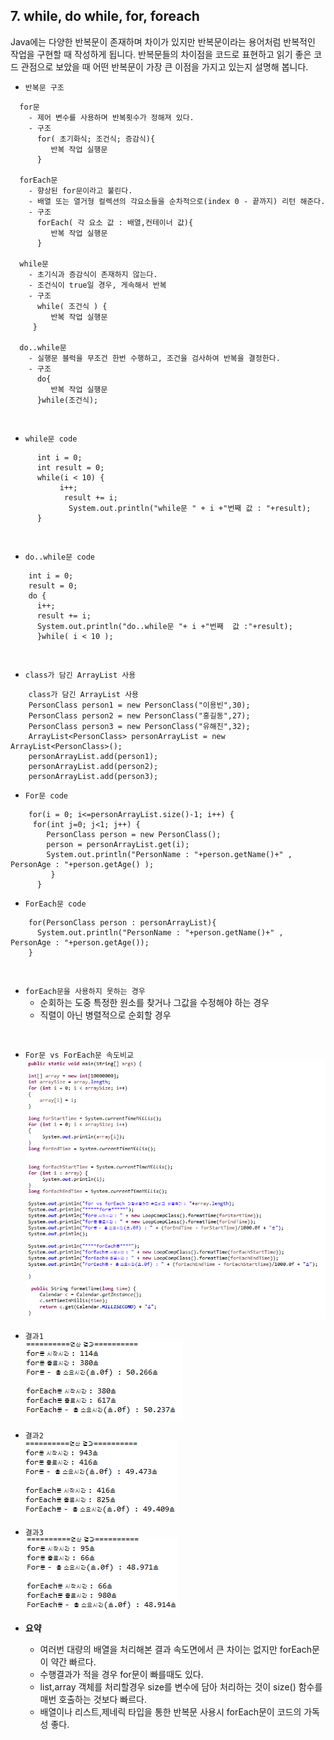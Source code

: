 ## 7. while, do while, for, foreach
  Java에는 다양한 반복문이 존재하며 차이가 있지만 반복문이라는 용어처럼 반복적인 작업을 구현할 때 작성하게 됩니다.
  반복문들의 차이점을 코드로 표현하고 읽기 좋은 코드 관점으로 보았을 때 어떤 반복문이 가장 큰 이점을 가지고 있는지 설명해 봅니다.

  + `반복문 구조`
```
  for문
    - 제어 변수를 사용하며 반복횟수가 정해져 있다.
    - 구조
      for( 초기화식; 조건식; 증감식){
         반복 작업 실행문
      }

  forEach문
    - 향상된 for문이라고 불린다.
    - 배열 또는 열거형 컬렉션의 각요소들을 순차적으로(index 0 - 끝까지) 리턴 해준다.
    - 구조
      forEach( 각 요소 값 : 배열,컨테이너 값){
         반복 작업 실행문
      }

  while문
    - 초기식과 증감식이 존재하지 않는다.
    - 조건식이 true일 경우, 게속해서 반복
    - 구조
      while( 조건식 ) {
         반복 작업 실행문
     }

  do..while문
    - 실행문 블럭을 무조건 한번 수행하고, 조건을 검사하여 반복을 결정한다.
    - 구조
      do{
         반복 작업 실행문
      }while(조건식);

```
<br>

   + `while문 code`
```
      int i = 0;
      int result = 0;
      while(i < 10) {
    	   i++;
    	    result += i;
    	     System.out.println("while문 " + i +"번째 값 : "+result);
      }
```
<br>

  + `do..while문 code`
```
    int i = 0;
    result = 0;
    do {
      i++;
      result += i;
      System.out.println("do..while문 "+ i +"번째  값 :"+result);
      }while( i < 10 );
```
<br>

  + `class가 담긴 ArrayList 사용`
```
    class가 담긴 ArrayList 사용
    PersonClass person1 = new PersonClass("이용빈",30);
    PersonClass person2 = new PersonClass("홍길동",27);
    PersonClass person3 = new PersonClass("유해진",32);
    ArrayList<PersonClass> personArrayList = new ArrayList<PersonClass>();
    personArrayList.add(person1);
    personArrayList.add(person2);
    personArrayList.add(person3);
```
  + `For문 code`
```
    for(i = 0; i<=personArrayList.size()-1; i++) {
  	 for(int j=0; j<1; j++) {
  		PersonClass person = new PersonClass();
  		person = personArrayList.get(i);
  		System.out.println("PersonName : "+person.getName()+" , PersonAge : "+person.getAge() );
      	 }
      }    
```

  + `ForEach문 code`
```
    for(PersonClass person : personArrayList){
      System.out.println("PersonName : "+person.getName()+" , PersonAge : "+person.getAge());
    }
```
<br>

  + `forEach문을 사용하지 못하는 경우`
    + 순회하는 도중 특정한 원소를 찾거나 그값을 수정해야 하는 경우
    + 직렬이 아닌 병렬적으로 순회할 경우
  <br>

+ `For문 vs ForEach문 속도비교`
  <img src="../pictures/7/LoopComparision1.PNG">
+ `결과1`
  <br>
  <img src="../pictures/7/Loop1.PNG">
  <br>
+ `결과2`
  <br>
  <img src="../pictures/7/Loop2.PNG">
  <br>
+ `결과3`
  <br>
  <img src="../pictures/7/Loop3.PNG">
  <br>

+ **요약**
  + 여러번 대량의 배열을 처리해본 결과 속도면에서 큰 차이는 없지만 forEach문이 약간 빠르다.
  + 수행결과가 적을 경우 for문이 빠를때도 있다.
  + list,array 객체를 처리할경우 size를 변수에 담아 처리하는 것이 size() 함수를 매번 호출하는 것보다 빠르다.
  + 배열이나 리스트,제네릭 타입을 통한 반복문 사용시 forEach문이 코드의 가독성 좋다.
